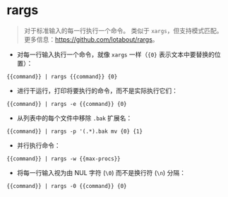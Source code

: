 # rargs

> 对于标准输入的每一行执行一个命令。
> 类似于 `xargs`，但支持模式匹配。
> 更多信息：<https://github.com/lotabout/rargs>。

- 对每一行输入执行一个命令，就像 `xargs` 一样（`{0}` 表示文本中要替换的位置）：

`{{command}} | rargs {{command}} {0}`

- 进行干运行，打印将要执行的命令，而不是实际执行它们：

`{{command}} | rargs -e {{command}} {0}`

- 从列表中的每个文件中移除 `.bak` 扩展名：

`{{command}} | rargs -p '(.*).bak mv {0} {1}`

- 并行执行命令：

`{{command}} | rargs -w {{max-procs}}`

- 将每一行输入视为由 NUL 字符 (`\0`) 而不是换行符 (`\n`) 分隔：

`{{command}} | rargs -0 {{command}} {0}`